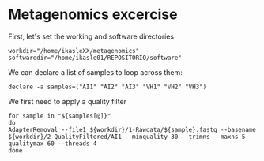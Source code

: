 # Metagenomics excercise
First, let's set the working and software directories
```
workdir="/home/ikasleXX/metagenomics"
softwaredir="/home/ikasle01/REPOSITORIO/software"
```
We can declare a list of samples to loop across them:
```
declare -a samples=("AI1" "AI2" "AI3" "VH1" "VH2" "VH3")

```
We first need to apply a quality filter
```
for sample in "${samples[@]}"
do
AdapterRemoval --file1 ${workdir}/1-Rawdata/${sample}.fastq --basename ${workdir}/2-QualityFiltered/AI1 --minquality 30 --trimns --maxns 5 --qualitymax 60 --threads 4
done
```

